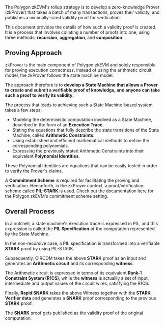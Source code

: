 The Polygon zkEVM's rollup strategy is to develop a zero-knowledge Prover (zkProver) that takes a batch of many transactions, proves their validity, and publishes a minimally-sized validity proof for verification.

This document provides the details of how such a validity proof is created. It is a process that involves collating a number of proofs into one, using three methods; **recursion**, **aggregation**, and **composition**.

## Proving Approach

zkProver is the main component of Polygon zkEVM and solely responsible for proving execution correctness. Instead of using the arithmetic circuit model, the zkProver follows the state machine model.

The approach therefore is to **develop a State Machine that allows a Prover to create and submit a verifiable proof of knowledge, and anyone can take such a proof to verify its validity**.

The process that leads to achieving such a State Machine-based system takes a few steps;

- Modeling the deterministic computation involved as a State Machine, described in the form of an **Execution Trace**.
- Stating the equations that fully describe the state transitions of the State Machine, called **Arithmetic Constraints**.
- Using established and efficient mathematical methods to define the corresponding polynomials.
- Expressing the previously stated Arithmetic Constraints into their equivalent **Polynomial Identities**.

These Polynomial Identities are equations that can be easily tested in order to verify the Prover's claims.

A **Commitment Scheme** is required for facilitating the proving and verification. Henceforth, in the zkProver context, a proof/verification scheme called **PIL-STARK** is used. Check out the documentation [here](../concepts/commitment-scheme.md) for the Polygon zkEVM's commitment scheme setting.

## Overall Process

In a nutshell, a state machine's execution trace is expressed in PIL, and this expression is called the **PIL Specification** of the computation represented by the State Machine.

In the non-recursive case, a PIL specification is transformed into a verifiable **STARK** proof by using PIL-STARK.

Subsequently, CIRCOM takes the above **STARK** proof as an input and generates an **Arithmetic circuit** and its corresponding **witness**. 

The Arithmetic circuit is expressed in terms of its equivalent **Rank-1 Constraint System (R1CS)**, while the **witness** is actuallly a set of input, intermediate and output values of the circuit wires, satisfying the R1CS.

Finally, **Rapid SNARK** takes the above Witness together with the **STARK Verifier data** and generates a **SNARK** proof corresponding to the previous **STARK** proof.

The **SNARK** proof gets published as the validity proof of the original computation.

